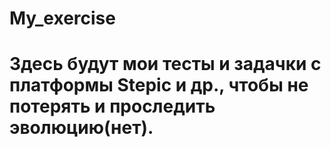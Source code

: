 # My_exercise
# Здесь будут мои тесты и задачки с платформы Stepic и др., чтобы не потерять и проследить эволюцию(нет).
